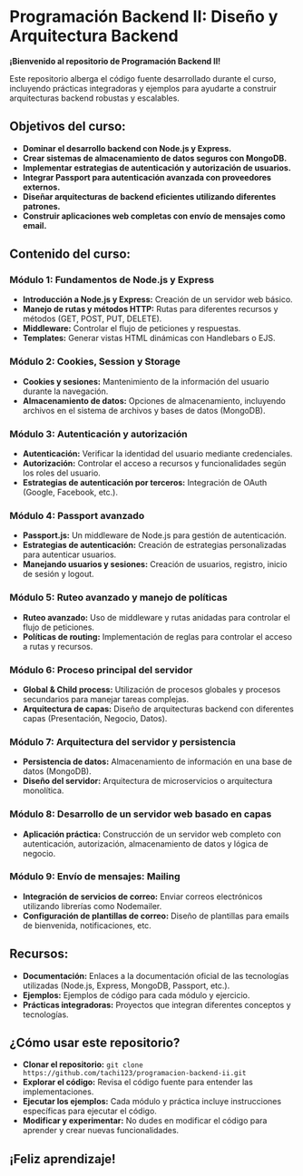 # Programación Backend II: Diseño y Arquitectura Backend

**¡Bienvenido al repositorio de Programación Backend II!** 

Este repositorio alberga el código fuente desarrollado durante el curso, incluyendo prácticas integradoras y ejemplos para ayudarte a construir arquitecturas backend robustas y escalables.

## Objetivos del curso:

* **Dominar el desarrollo backend con Node.js y Express.**
* **Crear sistemas de almacenamiento de datos seguros con MongoDB.**
* **Implementar estrategias de autenticación y autorización de usuarios.**
* **Integrar Passport para autenticación avanzada con proveedores externos.**
* **Diseñar arquitecturas de backend eficientes utilizando diferentes patrones.**
* **Construir aplicaciones web completas con envío de mensajes como email.**

## Contenido del curso:

### Módulo 1: Fundamentos de Node.js y Express

* **Introducción a Node.js y Express:**  Creación de un servidor web básico.
* **Manejo de rutas y métodos HTTP:** Rutas para diferentes recursos y métodos (GET, POST, PUT, DELETE).
* **Middleware:**  Controlar el flujo de peticiones y respuestas.
* **Templates:**  Generar vistas HTML dinámicas con Handlebars o EJS.

### Módulo 2:  Cookies, Session y Storage

* **Cookies y sesiones:**  Mantenimiento de la información del usuario durante la navegación.
* **Almacenamiento de datos:** Opciones de almacenamiento, incluyendo archivos en el sistema de archivos y bases de datos (MongoDB).

### Módulo 3:  Autenticación y autorización

* **Autenticación:** Verificar la identidad del usuario mediante credenciales.
* **Autorización:** Controlar el acceso a recursos y funcionalidades según los roles del usuario.
* **Estrategias de autenticación por terceros:**  Integración de OAuth (Google, Facebook, etc.).

### Módulo 4:  Passport avanzado

* **Passport.js:** Un middleware de Node.js para gestión de autenticación.
* **Estrategias de autenticación:**  Creación de estrategias personalizadas para autenticar usuarios.
* **Manejando usuarios y sesiones:**  Creación de usuarios, registro, inicio de sesión y logout.

### Módulo 5:  Ruteo avanzado y manejo de políticas

* **Ruteo avanzado:** Uso de middleware y rutas anidadas para controlar el flujo de peticiones.
* **Políticas de routing:** Implementación de reglas para controlar el acceso a rutas y recursos.

### Módulo 6:  Proceso principal del servidor

* **Global & Child process:**  Utilización de procesos globales y procesos secundarios para manejar tareas complejas.
* **Arquitectura de capas:**  Diseño de arquitecturas backend con diferentes capas (Presentación, Negocio, Datos).

### Módulo 7: Arquitectura del servidor y persistencia

* **Persistencia de datos:**  Almacenamiento de información en una base de datos (MongoDB).
* **Diseño del servidor:**  Arquitectura de microservicios o arquitectura monolítica.

### Módulo 8: Desarrollo de un servidor web basado en capas

* **Aplicación práctica:**  Construcción de un servidor web completo con autenticación, autorización, almacenamiento de datos y lógica de negocio.

### Módulo 9: Envío de mensajes: Mailing

* **Integración de servicios de correo:**  Enviar correos electrónicos utilizando librerías como Nodemailer.
* **Configuración de plantillas de correo:**  Diseño de plantillas para emails de bienvenida, notificaciones, etc.

## Recursos:

* **Documentación:** Enlaces a la documentación oficial de las tecnologías utilizadas (Node.js, Express, MongoDB, Passport, etc.).
* **Ejemplos:**  Ejemplos de código para cada módulo y ejercicio.
* **Prácticas integradoras:** Proyectos que integran diferentes conceptos y tecnologías.

## ¿Cómo usar este repositorio?

* **Clonar el repositorio:** `git clone https://github.com/tachi123/programacion-backend-ii.git`
* **Explorar el código:**  Revisa el código fuente para entender las implementaciones.
* **Ejecutar los ejemplos:**  Cada módulo y práctica incluye instrucciones específicas para ejecutar el código.
* **Modificar y experimentar:** No dudes en modificar el código para aprender y crear nuevas funcionalidades.

## ¡Feliz aprendizaje!
